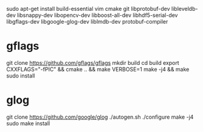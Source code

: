 sudo apt-get install build-essential vim cmake git libprotobuf-dev libleveldb-dev libsnappy-dev libopencv-dev libboost-all-dev libhdf5-serial-dev libgflags-dev libgoogle-glog-dev liblmdb-dev protobuf-compiler

# gflags
git clone https://github.com/gflags/gflags
mkdir build
cd build
export CXXFLAGS="-fPIC" && cmake .. && make VERBOSE=1
make -j4 && make sudo install



# glog
git clone https://github.com/google/glog
./autogen.sh
./configure
make -j4
sudo make install
